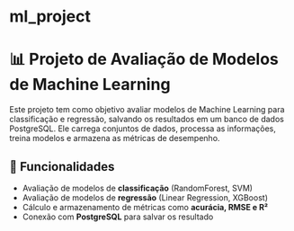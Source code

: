 # ml_project
# 📊 Projeto de Avaliação de Modelos de Machine Learning

Este projeto tem como objetivo avaliar modelos de Machine Learning para classificação e regressão, salvando os resultados em um banco de dados PostgreSQL. Ele carrega conjuntos de dados, processa as informações, treina modelos e armazena as métricas de desempenho.

## 🚀 Funcionalidades
- Avaliação de modelos de **classificação** (RandomForest, SVM)
- Avaliação de modelos de **regressão** (Linear Regression, XGBoost)
- Cálculo e armazenamento de métricas como **acurácia, RMSE e R²**
- Conexão com **PostgreSQL** para salvar os resultado


